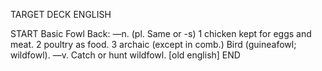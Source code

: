 TARGET DECK
ENGLISH

START
Basic
Fowl
Back: —n. (pl. Same or -s) 1 chicken kept for eggs and meat. 2 poultry as food. 3 archaic (except in comb.) Bird (guineafowl; wildfowl). —v. Catch or hunt wildfowl. [old english]
END

